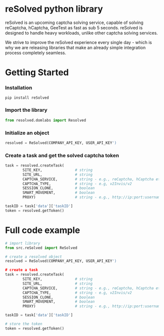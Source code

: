 # reSolved python library

reSolved is an upcoming captcha solving service, capable of solving reCaptcha, hCaptcha, GeeTest as fast as sub 5 seconds. reSolved is designed to handle heavy workloads, unlike other captcha solving services. 

We strive to improve the reSolved experience every single day - which is why we are releasing libraries that make an already simple integration process completely seamless.


# Getting Started
### Installation
```
pip install reSolved
```


### Import the library
```py
from resolved.domlabs import Resolved
```

### Initialize an object
```py
resolved = ReSolved(COMPANY_API_KEY, USER_API_KEY')

```


### Create a task and get the solved captcha token
```py
task = resolved.createTask(
        SITE_KEY,               # string
        SITE_URL,               # string
        CAPTCHA_SERVICE,        # string - e.g., reCaptcha, hCaptcha etc
        CAPTCHA_TYPE,           # string - e.g, v2Invis/v2
        SESSION_CLONE,          # boolean
        SMART_MOVEMENT,         # boolean
        PROXY)                  # string - e.g., http://ip:port:username:password

taskID = task['data']['taskID']
token = resolved.getToken()
```

# Full code example
```py
# import library
from src.reSolved import ReSolved

# create a resolved object
resolved = ReSolved(COMPANY_API_KEY, USER_API_KEY')

# create a task
task = resolved.createTask(
        SITE_KEY,               # string
        SITE_URL,               # string
        CAPTCHA_SERVICE,        # string - e.g., reCaptcha, hCaptcha etc
        CAPTCHA_TYPE,           # string - e.g, v2Invis/v2
        SESSION_CLONE,          # boolean
        SMART_MOVEMENT,         # boolean
        PROXY)                  # string - e.g., http://ip:port:username:password

taskID = task['data']['taskID']

# store the token
token = resolved.getToken()
```
